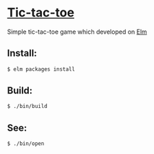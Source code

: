 # [Tic-tac-toe](http://a-gambit.github.io/elm-tic-tac-toe/)
Simple tic-tac-toe game which developed on [Elm](http://elm-lang.org/)

## Install: 

``` bash
$ elm packages install
```

## Build:

``` bash
$ ./bin/build
```

## See:

``` bash
$ ./bin/open
```
